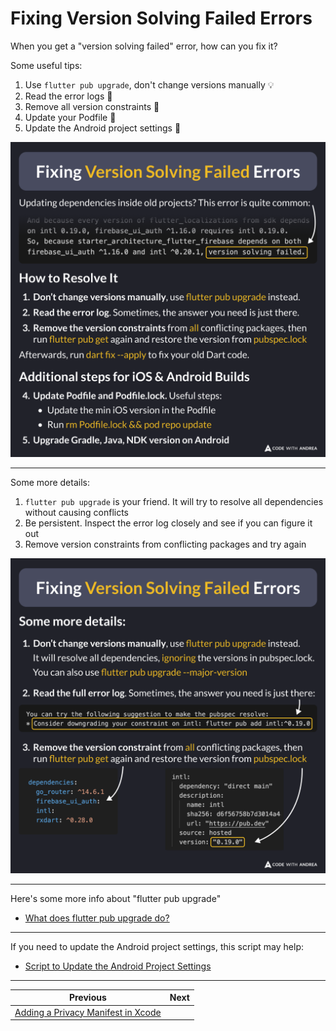 # Fixing Version Solving Failed Errors

When you get a "version solving failed" error, how can you fix it?

Some useful tips:

1. Use `flutter pub upgrade`, don't change versions manually 💡
2. Read the error logs 🧐
3. Remove all version constraints 👻
4. Update your Podfile 🍏
5. Update the Android project settings 🤖

![](213.1.png)

<!--
Updating dependencies inside old projects? The "version solving failed" error is quite common.

How to Resolve It

1. Don’t change versions manually, use flutter pub upgrade instead.
2. Read the error log. Sometimes, the answer you need is just there.
3. Remove the version constraints from all conflicting packages, then run flutter pub get again and restore the version from pubspec.lock

Afterwards, run dart fix --apply to fix your old Dart code.

Additional steps for iOS & Android Builds

4. Update Podfile and Podfile.lock. Useful steps:
- Update the min iOS version in the Podfile
- Run rm Podfile.lock && pod repo update
5. Upgrade Gradle, Java, NDK version on Android

-->

---

Some more details:

1. `flutter pub upgrade` is your friend. It will try to resolve all dependencies without causing conflicts
2. Be persistent. Inspect the error log closely and see if you can figure it out
3. Remove version constraints from conflicting packages and try again

![](213.2.png)

<!--
Some more details:

1. Don’t change versions manually, use flutter pub upgrade instead. It will resolve all dependencies, ignoring the versions in pubspec.lock. You can also use flutter pub upgrade --major-version.

2. Read the full error log. Sometimes, the answer you need is just there.

3. Remove the version constraint from all conflicting packages, then run flutter pub get again and restore the version from pubspec.lock

-->

---

Here's some more info about "flutter pub upgrade"

- [What does flutter pub upgrade do?](https://codewithandrea.com/tips/flutter-pub-upgrade/)

---

If you need to update the Android project settings, this script may help:

- [Script to Update the Android Project Settings](https://codewithandrea.com/tips/update-android-project-script/)

---


| Previous | Next |
| -------- | ---- |
| [Adding a Privacy Manifest in Xcode](../0212-xcode-privact-manifest/index.md) | |

<!-- TWITTER|https://x.com/biz84/status/1864283511852527815 -->
<!-- LINKEDIN|https://www.linkedin.com/posts/andreabizzotto_when-you-get-a-version-solving-failed-error-activity-7270050610329100289-0I9m -->
<!-- BLUESKY|https://bsky.app/profile/codewithandrea.com/post/3lci5gzmagc27 -->

